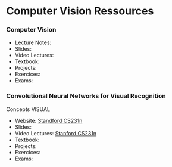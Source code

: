 # Computer Vision Ressources

### Computer Vision

- Lecture Notes:
- Slides:
- Video Lectures:
- Textbook:
- Projects:
- Exercices:
- Exams:

### Convolutional Neural Networks for Visual Recognition

 Concepts VISUAL

- Website: [Standford CS231n](https://cs231n.github.io/)
- Slides:
- Video Lectures: [Stanford CS231n](https://www.youtube.com/playlist?list=PLa-Bt050gYuhEeLRG8YBmFxwLvTJ5FqPS)
- Textbook:
- Projects:
- Exercices:
- Exams:


